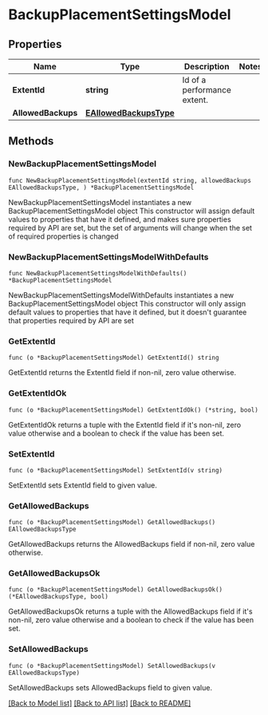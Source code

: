 # BackupPlacementSettingsModel

## Properties

Name | Type | Description | Notes
------------ | ------------- | ------------- | -------------
**ExtentId** | **string** | Id of a performance extent. | 
**AllowedBackups** | [**EAllowedBackupsType**](EAllowedBackupsType.md) |  | 

## Methods

### NewBackupPlacementSettingsModel

`func NewBackupPlacementSettingsModel(extentId string, allowedBackups EAllowedBackupsType, ) *BackupPlacementSettingsModel`

NewBackupPlacementSettingsModel instantiates a new BackupPlacementSettingsModel object
This constructor will assign default values to properties that have it defined,
and makes sure properties required by API are set, but the set of arguments
will change when the set of required properties is changed

### NewBackupPlacementSettingsModelWithDefaults

`func NewBackupPlacementSettingsModelWithDefaults() *BackupPlacementSettingsModel`

NewBackupPlacementSettingsModelWithDefaults instantiates a new BackupPlacementSettingsModel object
This constructor will only assign default values to properties that have it defined,
but it doesn't guarantee that properties required by API are set

### GetExtentId

`func (o *BackupPlacementSettingsModel) GetExtentId() string`

GetExtentId returns the ExtentId field if non-nil, zero value otherwise.

### GetExtentIdOk

`func (o *BackupPlacementSettingsModel) GetExtentIdOk() (*string, bool)`

GetExtentIdOk returns a tuple with the ExtentId field if it's non-nil, zero value otherwise
and a boolean to check if the value has been set.

### SetExtentId

`func (o *BackupPlacementSettingsModel) SetExtentId(v string)`

SetExtentId sets ExtentId field to given value.


### GetAllowedBackups

`func (o *BackupPlacementSettingsModel) GetAllowedBackups() EAllowedBackupsType`

GetAllowedBackups returns the AllowedBackups field if non-nil, zero value otherwise.

### GetAllowedBackupsOk

`func (o *BackupPlacementSettingsModel) GetAllowedBackupsOk() (*EAllowedBackupsType, bool)`

GetAllowedBackupsOk returns a tuple with the AllowedBackups field if it's non-nil, zero value otherwise
and a boolean to check if the value has been set.

### SetAllowedBackups

`func (o *BackupPlacementSettingsModel) SetAllowedBackups(v EAllowedBackupsType)`

SetAllowedBackups sets AllowedBackups field to given value.



[[Back to Model list]](../README.md#documentation-for-models) [[Back to API list]](../README.md#documentation-for-api-endpoints) [[Back to README]](../README.md)


